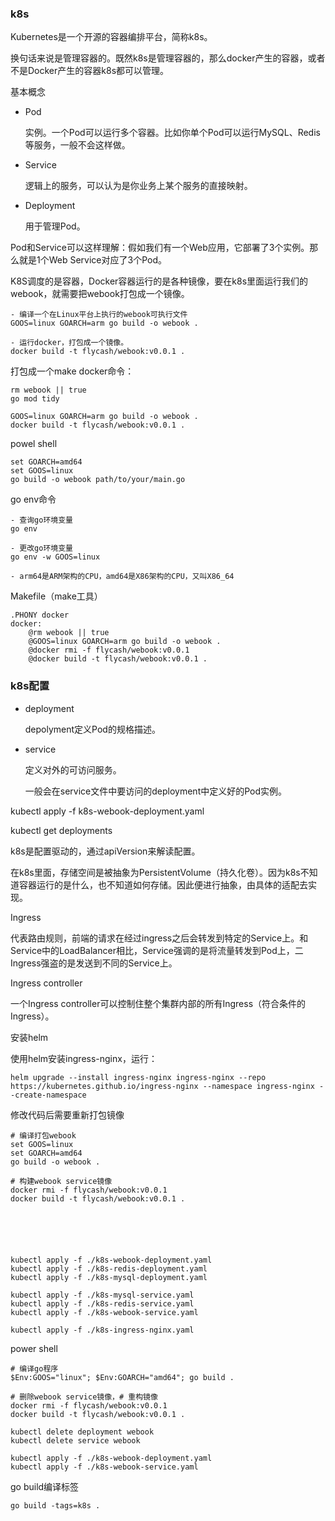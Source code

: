 ### k8s

Kubernetes是一个开源的容器编排平台，简称k8s。

换句话来说是管理容器的。既然k8s是管理容器的，那么docker产生的容器，或者不是Docker产生的容器k8s都可以管理。



基本概念



- Pod

  实例。一个Pod可以运行多个容器。比如你单个Pod可以运行MySQL、Redis等服务，一般不会这样做。

- Service

  逻辑上的服务，可以认为是你业务上某个服务的直接映射。

- Deployment

  用于管理Pod。

Pod和Service可以这样理解：假如我们有一个Web应用，它部署了3个实例。那么就是1个Web Service对应了3个Pod。







K8S调度的是容器，Docker容器运行的是各种镜像，要在k8s里面运行我们的webook，就需要把webook打包成一个镜像。

```
- 编译一个在Linux平台上执行的webook可执行文件
GOOS=linux GOARCH=arm go build -o webook .

- 运行docker，打包成一个镜像。
docker build -t flycash/webook:v0.0.1 .
```



打包成一个make docker命令：

```
rm webook || true
go mod tidy

GOOS=linux GOARCH=arm go build -o webook .
docker build -t flycash/webook:v0.0.1 .
```



powel shell

```
set GOARCH=amd64
set GOOS=linux
go build -o webook path/to/your/main.go
```



go env命令

```
- 查询go环境变量
go env

- 更改go环境变量
go env -w GOOS=linux

- arm64是ARM架构的CPU，amd64是X86架构的CPU，又叫X86_64
```



Makefile（make工具）

```
.PHONY docker
docker:
	@rm webook || true
	@GOOS=linux GOARCH=arm go build -o webook .
	@docker rmi -f flycash/webook:v0.0.1
	@docker build -t flycash/webook:v0.0.1 .
```



### k8s配置

- deployment

  depolyment定义Pod的规格描述。

- service

  定义对外的可访问服务。

  一般会在service文件中要访问的deployment中定义好的Pod实例。



kubectl apply -f k8s-webook-deployment.yaml

kubectl get deployments



k8s是配置驱动的，通过apiVersion来解读配置。



在k8s里面，存储空间是被抽象为PersistentVolume（持久化卷）。因为k8s不知道容器运行的是什么，也不知道如何存储。因此便进行抽象，由具体的适配去实现。



Ingress

代表路由规则，前端的请求在经过ingress之后会转发到特定的Service上。和Service中的LoadBalancer相比，Service强调的是将流量转发到Pod上，二Ingress强盗的是发送到不同的Service上。

Ingress controller

一个Ingress controller可以控制住整个集群内部的所有Ingress（符合条件的Ingress）。



安装helm

使用helm安装ingress-nginx，运行：

```
helm upgrade --install ingress-nginx ingress-nginx --repo https://kubernetes.github.io/ingress-nginx --namespace ingress-nginx --create-namespace
```







修改代码后需要重新打包镜像

```
# 编译打包webook
set GOOS=linux
set GOARCH=amd64
go build -o webook .

# 构建webook service镜像
docker rmi -f flycash/webook:v0.0.1
docker build -t flycash/webook:v0.0.1 .






kubectl apply -f ./k8s-webook-deployment.yaml
kubectl apply -f ./k8s-redis-deployment.yaml
kubectl apply -f ./k8s-mysql-deployment.yaml

kubectl apply -f ./k8s-mysql-service.yaml
kubectl apply -f ./k8s-redis-service.yaml
kubectl apply -f ./k8s-webook-service.yaml

kubectl apply -f ./k8s-ingress-nginx.yaml
```



power shell

```
# 编译go程序
$Env:GOOS="linux"; $Env:GOARCH="amd64"; go build .

# 删除webook service镜像，# 重构镜像
docker rmi -f flycash/webook:v0.0.1
docker build -t flycash/webook:v0.0.1 .

kubectl delete deployment webook
kubectl delete service webook

kubectl apply -f ./k8s-webook-deployment.yaml
kubectl apply -f ./k8s-webook-service.yaml
```



go build编译标签

```
go build -tags=k8s .
```

